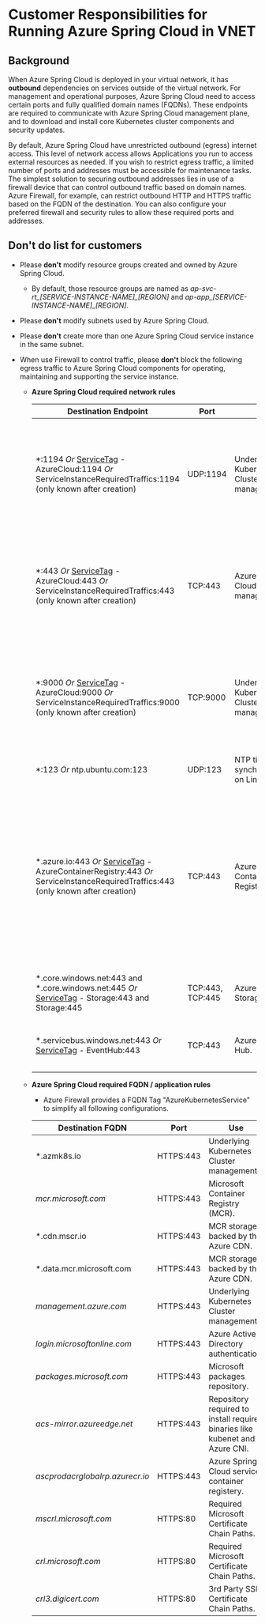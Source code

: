 # Customer Responsibilities for Running Azure Spring Cloud in VNET

## Background

When Azure Spring Cloud is deployed in your virtual network, it has **outbound** dependencies on services outside of the virtual network. For management and operational purposes, Azure Spring Cloud need to access certain ports and fully qualified domain names (FQDNs). These endpoints are required to communicate with Azure Spring Cloud management plane, and to download and install core Kubernetes cluster components and security updates.

By default, Azure Spring Cloud have unrestricted outbound (egress) internet access. This level of network access allows Applications you run to access external resources as needed. If you wish to restrict egress traffic, a limited number of ports and addresses must be accessible for maintenance tasks. The simplest solution to securing outbound addresses lies in use of a firewall device that can control outbound traffic based on domain names. Azure Firewall, for example, can restrict outbound HTTP and HTTPS traffic based on the FQDN of the destination. You can also configure your preferred firewall and security rules to allow these required ports and addresses.

## **Don't do** list for customers

- Please **don't** modify resource groups created and owned by Azure Spring Cloud.
  - By default, those resource groups are named as *ap-svc-rt_[SERVICE-INSTANCE-NAME]_[REGION]* and *ap-app_[SERVICE-INSTANCE-NAME]_[REGION]*.
- Please **don't** modify subnets used by Azure Spring Cloud.
- Please **don't** create more than one Azure Spring Cloud service instance in the same subnet.
- When use Firewall to control traffic, please **don't** block the following egress traffic to Azure Spring Cloud components for operating, maintaining and supporting the service instance.

  - **Azure Spring Cloud required network rules**

    | Destination Endpoint | Port | Use | Note |
    |------|------|------|------|
    | *:1194 *Or* [ServiceTag](https://docs.microsoft.com/en-us/azure/virtual-network/service-tags-overview#available-service-tags) - AzureCloud:1194 *Or* ServiceInstanceRequiredTraffics:1194 (only known after creation) | UDP:1194 | Underlying Kubernetes Cluster management. | Information of service instance "requiredTraffics" could be known in resource payload, under "networkProfile" section. The value is an array of IPs with port 1194. |
    | *:443 *Or* [ServiceTag](https://docs.microsoft.com/en-us/azure/virtual-network/service-tags-overview#available-service-tags) - AzureCloud:443 *Or* ServiceInstanceRequiredTraffics:443 (only known after creation) | TCP:443 | Azure Spring Cloud service management. | Information of service instance "requiredTraffics" could be known in resource payload, under "networkProfile" section. The value is an array of IPs with port 443. |
    | *:9000 *Or* [ServiceTag](https://docs.microsoft.com/en-us/azure/virtual-network/service-tags-overview#available-service-tags) - AzureCloud:9000 *Or* ServiceInstanceRequiredTraffics:9000 (only known after creation) | TCP:9000 | Underlying Kubernetes Cluster management. | Information of service instance "requiredTraffics" could be known in resource payload, under "networkProfile" section. The value is an array of IPs with port 9000. |
    | *:123 *Or* ntp.ubuntu.com:123 | UDP:123 | NTP time synchronization on Linux nodes. ||
    | *.azure.io:443 *Or* [ServiceTag](https://docs.microsoft.com/en-us/azure/virtual-network/service-tags-overview#available-service-tags) - AzureContainerRegistry:443 *Or* ServiceInstanceRequiredTraffics:443 (only known after creation) | TCP:443 | Azure Container Registry. | - Can be replaced by enabling *Azure Container Registry* [service endpoint in virtual network](https://docs.microsoft.com/en-us/azure/virtual-network/virtual-network-service-endpoints-overview). <br/> - Information of service instance "requiredTraffics" could be known in resource payload, under "networkProfile" section. The value is an array of FQNDs with port 443. |
    | *.core.windows.net:443 and *.core.windows.net:445 *Or* [ServiceTag](https://docs.microsoft.com/en-us/azure/virtual-network/service-tags-overview#available-service-tags) - Storage:443 and Storage:445 | TCP:443, TCP:445 | Azure File Storage. | Can be replaced by enabling *Azure Storage* [service endpoint in virtual network](https://docs.microsoft.com/en-us/azure/virtual-network/virtual-network-service-endpoints-overview). |
    | *.servicebus.windows.net:443 *Or* [ServiceTag](https://docs.microsoft.com/en-us/azure/virtual-network/service-tags-overview#available-service-tags) - EventHub:443 | TCP:443 | Azure Event Hub. | Can be replaced by enabling *Azure Event Hubs* [service endpoint in virtual network](https://docs.microsoft.com/en-us/azure/virtual-network/virtual-network-service-endpoints-overview). |

  - **Azure Spring Cloud required FQDN / application rules**
    - Azure Firewall provides a FQDN Tag "AzureKubernetesService" to simplify all following configurations.

    | Destination FQDN | Port | Use |
    |------|------|------|
    | *.azmk8s.io | HTTPS:443 | Underlying Kubernetes Cluster management. |
    | <i>mcr.microsoft.com</i> | HTTPS:443 | Microsoft Container Registry (MCR). |
    | *.cdn.mscr.io | HTTPS:443 | MCR storage backed by the Azure CDN. |
    | *.data.mcr.microsoft.com | HTTPS:443 | MCR storage backed by the Azure CDN. |
    | <i>management.azure.com</i> | HTTPS:443 | Underlying Kubernetes Cluster management. ​|
    | <i>login.microsoftonline.com</i> | HTTPS:443 | Azure Active Directory authentication.​ |
    |<i>packages.microsoft.com</i>    | HTTPS:443 | Microsoft packages repository. |
    | <i>acs-mirror.azureedge.net</i> | HTTPS:443 | Repository required to install required binaries like kubenet and Azure CNI.​ |
    | <i>ascprodacrglobalrp.azurecr.io</i> | HTTPS:443 | Azure Spring Cloud service container registery.​  |
    | <i>mscrl.microsoft.com</i> | HTTPS:80 | Required Microsoft Certificate Chain Paths.​ |
    | <i>crl.microsoft.com</i> | HTTPS:80 | Required Microsoft Certificate Chain Paths.​ ​ |
    | <i>crl3.digicert.com</i> | HTTPS:80 | 3rd Party SSL Certificate Chain Paths.​  |